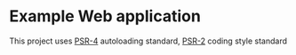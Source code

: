 Example Web application
============

This project uses [PSR-4](http://www.php-fig.org/psr/psr-4/) autoloading standard,
[PSR-2](http://www.php-fig.org/psr/psr-2/) coding style standard
